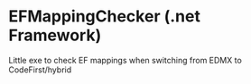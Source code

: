 # EFMappingChecker (.net Framework)
Little exe to check EF mappings when switching from EDMX to CodeFirst/hybrid

